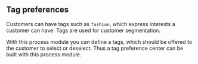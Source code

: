 ## Tag preferences

Customers can have tags such as `fashion`, which express interests a customer can have. Tags are used for customer segmentation.

With this process module you can define a tags, which should be offered to the customer to select or deselect. Thus a tag preference center can be built with this process module.
